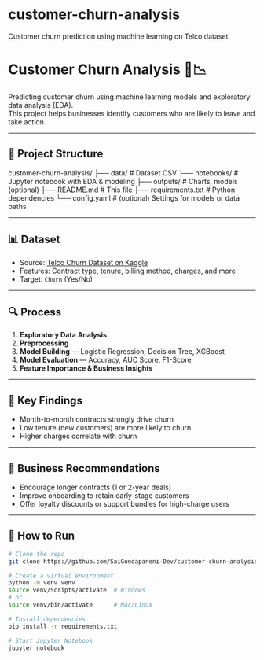 # customer-churn-analysis
Customer churn prediction using machine learning on Telco dataset

# Customer Churn Analysis 🧠📉

Predicting customer churn using machine learning models and exploratory data analysis (EDA).  
This project helps businesses identify customers who are likely to leave and take action.

---

## 📁 Project Structure

customer-churn-analysis/
├── data/ # Dataset CSV
├── notebooks/ # Jupyter notebook with EDA & modeling
├── outputs/ # Charts, models (optional)
├── README.md # This file
├── requirements.txt # Python dependencies
└── config.yaml # (optional) Settings for models or data paths


---

## 📊 Dataset

- Source: [Telco Churn Dataset on Kaggle](https://www.kaggle.com/blastchar/telco-customer-churn)
- Features: Contract type, tenure, billing method, charges, and more
- Target: `Churn` (Yes/No)

---

## 🔍 Process

1. **Exploratory Data Analysis**
2. **Preprocessing**
3. **Model Building** — Logistic Regression, Decision Tree, XGBoost
4. **Model Evaluation** — Accuracy, AUC Score, F1-Score
5. **Feature Importance & Business Insights**

---

## 🧠 Key Findings

- Month-to-month contracts strongly drive churn
- Low tenure (new customers) are more likely to churn
- Higher charges correlate with churn

---

## 🧠 Business Recommendations

- Encourage longer contracts (1 or 2-year deals)
- Improve onboarding to retain early-stage customers
- Offer loyalty discounts or support bundles for high-charge users

---

## 🚀 How to Run

```bash
# Clone the repo
git clone https://github.com/SaiGundapaneni-Dev/customer-churn-analysis.git

# Create a virtual environment
python -m venv venv
source venv/Scripts/activate  # Windows
# or
source venv/bin/activate      # Mac/Linux

# Install dependencies
pip install -r requirements.txt

# Start Jupyter Notebook
jupyter notebook

